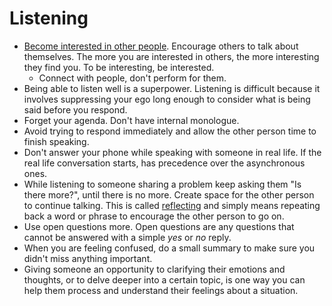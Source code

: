 # Listening

- [Become interested in other people](https://www.lesswrong.com/posts/4K5pJnKBGkqqTbyxx/to-listen-well-get-curious). Encourage others to talk about themselves. The more you are interested in others, the more interesting they find you. To be interesting, be interested.
	- Connect with people, don't perform for them.
- Being able to listen well is a superpower. Listening is difficult because it involves suppressing your ego long enough to consider what is being said before you respond.
- Forget your agenda. Don't have internal monologue.
- Avoid trying to respond immediately and allow the other person time to finish speaking.
- Don't answer your phone while speaking with someone in real life. If the real life conversation starts, has precedence over the asynchronous ones.
- While listening to someone sharing a problem keep asking them "Is there more?", until there is no more. Create space for the other person to continue talking. This is called [reflecting](https://programs.clearerthinking.org/become_a_great_listener.html) and simply means repeating back a word or phrase to encourage the other person to go on.
- Use open questions more. Open questions are any questions that cannot be answered with a simple _yes_ or _no_ reply.
- When you are feeling confused, do a small summary to make sure you didn't miss anything important.
- Giving someone an opportunity to clarifying their emotions and thoughts, or to delve deeper into a certain topic, is one way you can help them process and understand their feelings about a situation.
